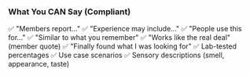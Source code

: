 ### What You CAN Say (Compliant)

✅ "Members report..."
✅ "Experience may include..."
✅ "People use this for..."
✅ "Similar to what you remember"
✅ "Works like the real deal" (member quote)
✅ "Finally found what I was looking for"
✅ Lab-tested percentages
✅ Use case scenarios
✅ Sensory descriptions (smell, appearance, taste)
